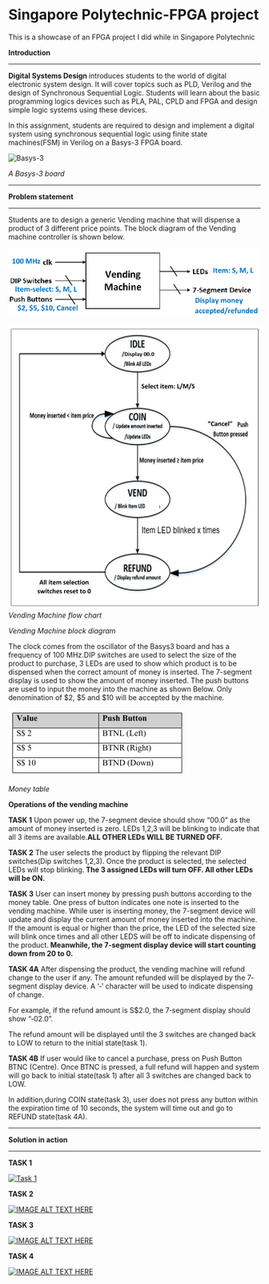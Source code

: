# Singapore Polytechnic-FPGA project
 
This is a showcase of an FPGA project I did while in Singapore Polytechnic

<strong>Introduction</strong>

***
<strong>Digital Systems Design </strong>introduces students to the world of digital electronic system design. It will cover topics such as PLD, Verilog and the design of Synchronous Sequential Logic. Students will learn about the basic programming logics devices such as PLA, PAL, CPLD and FPGA and design simple logic systems using these devices.

In this assignment, students are required to design and implement a digital system using synchronous sequential logic using finite state machines(FSM) in Verilog on a Basys-3 FPGA board.

![Basys-3](https://github.com/khkhiu/Singapore_Polytechnic-FPGA_project/blob/main/img/Basys-3.jpg)

<em>A Basys-3 board</em>

***

<strong>Problem statement</strong>

***
Students are to design a generic Vending machine that will dispense a product of 3 different price points. The block diagram of the Vending machine controller is shown below.

![BlockDiagram](https://github.com/khkhiu/Singapore_Polytechnic-FPGA_project/blob/main/img/BlockDiagram.png)

![FlowChart](https://github.com/khkhiu/Singapore_Polytechnic-FPGA_project/blob/main/img/FlowChart.png)
<em>Vending Machine flow chart</em>

<em>Vending Machine block diagram</em>

The clock comes from the oscillator of the Basys3 board and has a frequency of 100 MHz.DIP switches are used to select the size of the product to purchase, 3 LEDs are used to show which product is to be dispensed when the correct amount of money is inserted. The 7-segment display is used to show the amount of money inserted. The push buttons are used to input the money into the machine as shown Below. Only denomination of $2, $5 and $10 will be accepted by the machine.

![MoneyTable](https://github.com/khkhiu/Singapore_Polytechnic-FPGA_project/blob/main/img/MoneyTable.png)

<em>Money table</em>

<strong>Operations of the vending machine</strong>

<strong>TASK 1</strong>
Upon power up, the 7-segment device should show “00.0” as the amount of money inserted is zero. LEDs 1,2,3 will be blinking to indicate that all 3 items are available.<strong>ALL OTHER LEDs WILL BE TURNED OFF.</strong>

<strong>TASK 2</strong>
The user selects the product by flipping the relevant DIP switches(Dip switches 1,2,3). Once the product is selected, the selected LEDs will stop blinking.<strong> The 3 assigned LEDs will turn OFF. All other LEDs will be ON.</strong>

<strong>TASK 3</strong>
User can insert money by pressing push buttons according to the money table. One press of button indicates one note is inserted to the vending machine. While user is inserting money, the 7-segment device will update and display the current amount of money inserted into the machine. If the amount is equal or higher than the price, the LED of the selected size will blink once times and all other LEDS will be off to indicate dispensing of the product.<strong> Meanwhile, the 7-segment display device will start counting down from 20 to 0.</strong>

<strong>TASK 4A</strong>
After dispensing the product, the vending machine will refund change to the user if any. The amount refunded will be displayed by the 7‐segment display device. A ‘‐’ character will be used to indicate dispensing of change.

For example, if the refund amount is S$2.0, the 7‐segment display should show “‐02.0”.

The refund amount will be displayed until the 3 switches are changed back to LOW to return to the initial state(task 1).

<strong>TASK 4B</strong>
If user would like to cancel a purchase, press on Push Button BTNC (Centre). Once
BTNC is pressed, a full refund will happen and system will go back to initial state(task 1) after all 3 switches are changed back to LOW.

In addition,during COIN state(task 3), user does not press any button within the expiration time of 10 seconds, the system will time out and go to REFUND state(task 4A).

***

<strong>Solution in action</strong>

***
<strong>TASK 1</strong>

[![Task 1](http://img.youtube.com/vi/w3tbH47_ZbM/0.jpg)](http://www.youtube.com/watch?v=w3tbH47_ZbM)

<strong>TASK 2</strong>

[![IMAGE ALT TEXT HERE](http://img.youtube.com/vi/N_VRto3Au94/0.jpg)](http://www.youtube.com/watch?v=N_VRto3Au94)

<strong>TASK 3</strong>

[![IMAGE ALT TEXT HERE](http://img.youtube.com/vi/QQ1-BU1P8tY/0.jpg)](http://www.youtube.com/watch?v=QQ1-BU1P8tY)

<strong>TASK 4</strong>

[![IMAGE ALT TEXT HERE](http://img.youtube.com/vi/kNeVc25HB6w/0.jpg)](http://www.youtube.com/watch?v=kNeVc25HB6w)
